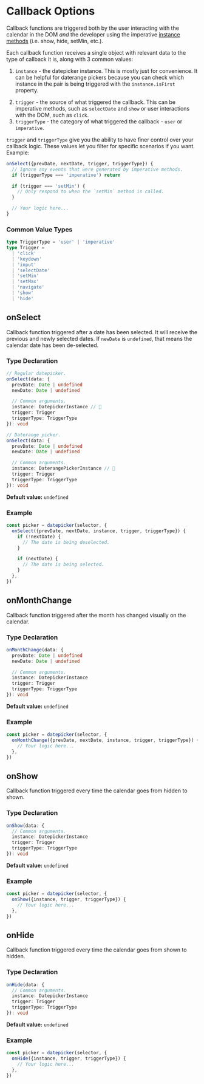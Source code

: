 # Callback Options

Callback functions are triggered both by the user interacting with the calendar
in the DOM _and_ the developer using the imperative
[instance methods](./datepicker-instance.md) (i.e. show, hide, setMin, etc.).

Each callback function receives a single object with relevant data to the type
of callback it is, along with 3 common values:

1. `instance` - the datepicker instance. This is mostly just for convenience. It
can be helpful for daterange pickers because you can check which instance in the
pair is being triggered with the `instance.isFirst` property.
<!-- TODO - figure out if we're using the isFirst property to distinguish range pickers. -->
2. `trigger` - the source of what triggered the callback. This can be imperative
   methods, such as `selectDate` and `show` or user interactions with the DOM,
   such as `click`.
3. `triggerType` - the category of what triggered the callback - `user` or
`imperative`.
<!-- TODO - list out all possible values for trigger. -->

`trigger` and `triggerType` give you the ability to have finer control over your
callback logic. These values let you filter for specific scenarios if you want.
Example:

```javascript
onSelect({prevDate, nextDate, trigger, triggerType}) {
  // Ignore any events that were generated by imperative methods.
  if (triggerType === 'imperative') return

  if (trigger === 'setMin') {
    // Only respond to when the `setMin` method is called.
  }

  // Your logic here...
}
```

### Common Value Types

```typescript
type TriggerType = 'user' | 'imperative'
type Trigger =
  | 'click'
  | 'keydown'
  | 'input'
  | 'selectDate'
  | 'setMin'
  | 'setMax'
  | 'navigate'
  | 'show'
  | 'hide'
```

## onSelect

Callback function triggered after a date has been selected. It will receive the
previous and newly selected dates. If `newDate` is `undefined`, that means the
calendar date has been de-selected.

### Type Declaration

```typescript
// Regular datepicker.
onSelect(data: {
  prevDate: Date | undefined
  newDate: Date | undefined

  // Common arguments.
  instance: DatepickerInstance // 👀
  trigger: Trigger
  triggerType: TriggerType
}): void

// Daterange picker.
onSelect(data: {
  prevDate: Date | undefined
  newDate: Date | undefined

  // Common arguments.
  instance: DaterangePickerInstance // 👀
  trigger: Trigger
  triggerType: TriggerType
}): void
```

**Default value:** `undefined`

### Example

```javascript
const picker = datepicker(selector, {
  onSelect({prevDate, nextDate, instance, trigger, triggerType}) {
    if (!nextDate) {
      // The date is being deselected.
    }

    if (nextDate) {
      // The date is being selected.
    }
  },
})
```

## onMonthChange

Callback function triggered after the month has changed visually on the calendar.

### Type Declaration

```typescript
onMonthChange(data: {
  prevDate: Date | undefined
  newDate: Date | undefined

  // Common arguments.
  instance: DatepickerInstance
  trigger: Trigger
  triggerType: TriggerType
}): void
```

**Default value:** `undefined`

### Example

```javascript
const picker = datepicker(selector, {
  onMonthChange({prevDate, nextDate, instance, trigger, triggerType}) {
    // Your logic here...
  },
})
```

## onShow

Callback function triggered every time the calendar goes from hidden to shown.

### Type Declaration

```typescript
onShow(data: {
  // Common arguments.
  instance: DatepickerInstance
  trigger: Trigger
  triggerType: TriggerType
}): void
```

**Default value:** `undefined`

### Example

```javascript
const picker = datepicker(selector, {
  onShow({instance, trigger, triggerType}) {
    // Your logic here...
  },
})
```

## onHide

Callback function triggered every time the calendar goes from shown to hidden.

### Type Declaration

```typescript
onHide(data: {
  // Common arguments.
  instance: DatepickerInstance
  trigger: Trigger
  triggerType: TriggerType
}): void
```

**Default value:** `undefined`

### Example

```javascript
const picker = datepicker(selector, {
  onHide({instance, trigger, triggerType}) {
    // Your logic here...
  },
})
```
